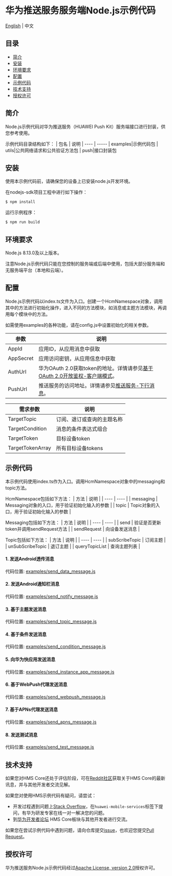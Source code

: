 # 华为推送服务服务端Node.js示例代码
[English](README.md) | 中文

## 目录

 * [简介](#简介)
 * [安装](#安装)
 * [环境要求](#环境要求)
 * [配置](#配置)
 * [示例代码](#示例代码)
 * [技术支持](#技术支持)
 * [授权许可](#授权许可)

## 简介

Node.js示例代码对华为推送服务（HUAWEI Push Kit）服务端接口进行封装，供您参考使用。

示例代码目录结构如下：
| 包名 | 说明
| ---- | ----- 
| examples|示例代码包
| utils|公共网络请求和公共验证方法包
| push|接口封装包

## 安装

使用本示例代码前，请确保您的设备上已安装node.js开发环境。

在nodejs-sdk项目工程中进行如下操作：

```bash
$ npm install
```

运行示例程序：

```bash
$ npm run build
```

## 环境要求

Node.js 8.13.0及以上版本。

注意Node.js示例代码只能在您控制的服务端或后端中使用，包括大部分服务端和无服务端平台（本地和云端）。

## 配置

Node.js示例代码以index.ts文件为入口。创建一个HcmNamespace对象，调用其中的方法进行初始化操作，进入不同的方法模块，如消息或主题方法模块，再调用每个模块中的方法。

如需使用examples的各种功能，请在config.js中设置初始化的相关参数。


| 参数 | 说明 |
| ---- | ----- |
| AppId|应用ID，从应用消息中获取 |
| AppSecret|应用访问密钥，从应用信息中获取|
| AuthUrl|华为OAuth 2.0获取token的地址。详情请参见[基于OAuth 2.0开放鉴权-客户端模式](https://developer.huawei.com/consumer/cn/doc/development/HMSCore-Guides/oauth2-0000001212610981)。|
| PushUrl|推送服务的访问地址。详情请参见[推送服务-下行消息](https://developer.huawei.com/consumer/cn/doc/development/HMSCore-Guides/android-server-dev-0000001050040110?ha_source=hms1)。|


| 需求参数 | 说明 |
| ---- | ----- |
| TargetTopic|订阅、退订或查询的主题名称 |
| TargetCondition|消息的条件表达式组合|
| TargetToken|目标设备token |
| TargetTokenArray|所有目标设备tokens|


## 示例代码

本示例代码使用index.ts作为入口。调用HcmNamespace对象中的messaging和topic方法。

HcmNamespace包括如下方法：
| 方法 | 说明 |
| ---- | ---- |
| messaging | Messaging对象的入口，用于验证初始化输入的参数 |
| topic | Topic对象的入口，用于验证初始化输入的参数 |
	
Messaging包括如下方法：
| 方法 | 说明 |
| ---- | ---- |
| send | 验证是否更新token并调用sendRequest方法 |
| sendRequest | 向设备发送消息 |

Topic包括如下方法：
| 方法 | 说明 |
| ---- | ---- |
| subScribeTopic | 订阅主题 |
| unSubScribeTopic | 退订主题 |
| queryTopicList | 查询主题列表 |

#### 1.	发送Android透传消息
代码位置: [examples/send_data_message.js](examples/send_data_message.js)

#### 2.	发送Android通知栏消息
代码位置: [examples/send_notify_message.js](examples/send_notify_message.js)

#### 3.	基于主题发送消息
代码位置: [examples/send_topic_message.js](examples/send_topic_message.js)
	
#### 4.	基于条件发送消息
代码位置: [examples/send_condition_message.js](examples/send_condition_message.js)

#### 5.	向华为快应用发送消息
代码位置: [examples/send_instance_app_message.js](examples/send_instance_app_message.js)

#### 6.	基于WebPush代理发送消息
代码位置: [examples/send_webpush_message.js](examples/send_webpush_message.js)

#### 7.	基于APNs代理发送消息
代码位置: [examples/send_apns_message.js](examples/send_apns_message.js)

#### 8.	发送测试消息
代码位置: [examples/send_test_message.js](examples/send_test_message.js)

## 技术支持
如果您对HMS Core还处于评估阶段，可在[Reddit社区](https://www.reddit.com/r/HuaweiDevelopers/)获取关于HMS Core的最新讯息，并与其他开发者交流见解。

如果您对使用HMS示例代码有疑问，请尝试：
- 开发过程遇到问题上[Stack Overflow](https://stackoverflow.com/questions/tagged/huawei-mobile-services?tab=Votes)，在`huawei-mobile-services`标签下提问，有华为研发专家在线一对一解决您的问题。
- 到[华为开发者论坛](https://developer.huawei.com/consumer/cn/forum/blockdisplay?fid=18?ha_source=hms1) HMS Core板块与其他开发者进行交流。

如果您在尝试示例代码中遇到问题，请向仓库提交[issue](https://github.com/HMS-Core/hms-push-serverdemo-nodejs/issues)，也欢迎您提交[Pull Request](https://github.com/HMS-Core/hms-push-serverdemo-nodejs/pulls)。

## 授权许可
华为推送服务Node.js示例代码经过[Apache License, version 2.0](http://www.apache.org/licenses/LICENSE-2.0)授权许可。
